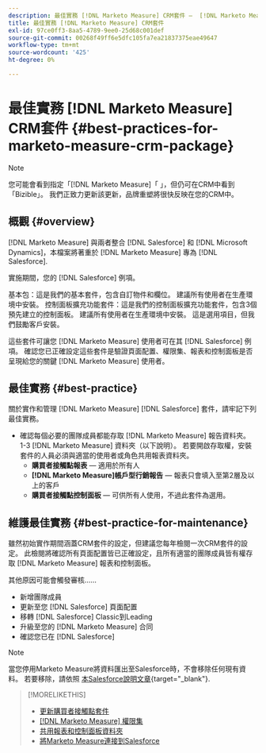 ```yaml
---
description: 最佳實務 [!DNL Marketo Measure] CRM套件 —  [!DNL Marketo Measure]  — 產品檔案
title: 最佳實務 [!DNL Marketo Measure] CRM套件
exl-id: 97ce0ff3-8aa5-4789-9ee0-25d68c001def
source-git-commit: 00268f49ff6e5dfc105fa7ea21837375eae49647
workflow-type: tm+mt
source-wordcount: '425'
ht-degree: 0%

---
```


# 最佳實務 [!DNL Marketo Measure] CRM套件 {#best-practices-for-marketo-measure-crm-package}

>[!NOTE]
>
>您可能會看到指定「[!DNL Marketo Measure]「 」，但仍可在CRM中看到「Bizible」。 我們正致力更新該更新，品牌重塑將很快反映在您的CRM中。

## 概觀 {#overview}

[!DNL Marketo Measure] 與兩者整合 [!DNL Salesforce] 和 [!DNL Microsoft Dynamics]，本檔案將著重於 [!DNL Marketo Measure] 專為 [!DNL Salesforce].

實施期間，您的 [!DNL Salesforce] 例項。

基本包：這是我們的基本套件，包含自訂物件和欄位。 建議所有使用者在生產環境中安裝。
控制面板擴充功能套件：這是我們的控制面板擴充功能套件，包含3個預先建立的控制面板。 建議所有使用者在生產環境中安裝。 這是選用項目，但我們鼓勵客戶安裝。

這些套件可讓您 [!DNL Marketo Measure] 使用者可在其 [!DNL Salesforce] 例項。 確認您已正確設定這些套件是驗證頁面配置、權限集、報表和控制面板是否呈現給您的關鍵 [!DNL Marketo Measure] 使用者。

## 最佳實務 {#best-practice}

關於實作和管理 [!DNL Marketo Measure] [!DNL Salesforce] 套件，請牢記下列最佳實務。

* 確認每個必要的團隊成員都能存取 [!DNL Marketo Measure] 報告資料夾。 1-3 [!DNL Marketo Measure] 資料夾（以下說明）。 若要開啟存取權，安裝套件的人員必須與適當的使用者或角色共用報表資料夾。
   * **購買者接觸點報表**  — 適用於所有人
   * **[!DNL Marketo Measure]帳戶型行銷報告**  — 報表只會填入至第2層及以上的客戶
   * **購買者接觸點控制面板**  — 可供所有人使用，不過此套件為選用。

## 維護最佳實務 {#best-practice-for-maintenance}

雖然初始實作期間涵蓋CRM套件的設定，但建議您每年檢閱一次CRM套件的設定。 此檢閱將確認所有頁面配置皆已正確設定，且所有適當的團隊成員皆有權存取 [!DNL Marketo Measure] 報表和控制面板。

其他原因可能會觸發審核……

* 新增團隊成員
* 更新至您 [!DNL Salesforce] 頁面配置
* 移轉 [!DNL Salesforce] Classic到Leading
* 升級至您的 [!DNL Marketo Measure] 合同
* 確認您已在 [!DNL Salesforce]

>[!NOTE]
>
>當您停用Marketo Measure將資料匯出至Salesforce時，不會移除任何現有資料。 若要移除，請依照 [本Salesforce說明文章](https://help.salesforce.com/s/articleView?id=sf.c360_a_delete_data_stream_records.htm&amp;type=5){target="_blank"}.

>[!MORELIKETHIS]
>
>* [更新購買者接觸點套件](/help/configuration-and-setup/marketo-measure-and-salesforce/marketo-measure-salesforce-package-installation-and-set-up.md)
>* [[!DNL Marketo Measure] 權限集](/help/configuration-and-setup/marketo-measure-and-salesforce/marketo-measure-permission-sets.md)
>* [共用報表和控制面板資料夾](https://help.salesforce.com/articleView?id=analytics_share_folder.htm&amp;type=0)
>* [將Marketo Measure連接到Salesforce](/help/configuration-and-setup/marketo-measure-and-salesforce/connect-marketo-measure-to-salesforce.md)

